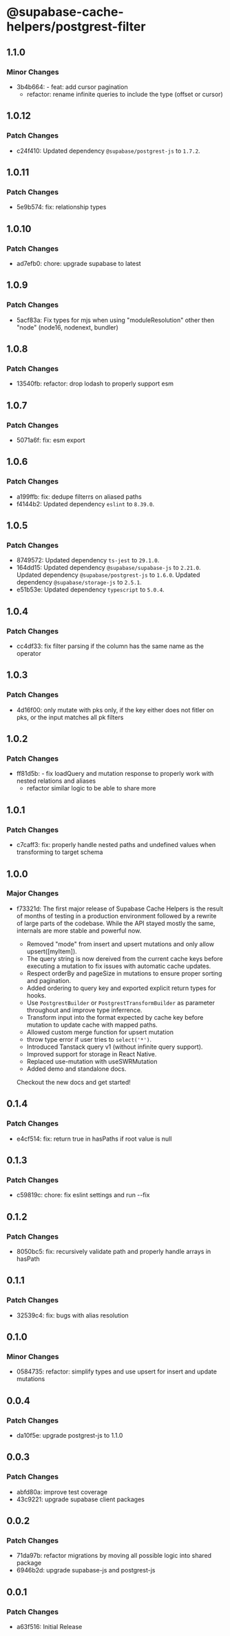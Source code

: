# @supabase-cache-helpers/postgrest-filter

## 1.1.0

### Minor Changes

- 3b4b664: - feat: add cursor pagination
  - refactor: rename infinite queries to include the type (offset or cursor)

## 1.0.12

### Patch Changes

- c24f410: Updated dependency `@supabase/postgrest-js` to `1.7.2`.

## 1.0.11

### Patch Changes

- 5e9b574: fix: relationship types

## 1.0.10

### Patch Changes

- ad7efb0: chore: upgrade supabase to latest

## 1.0.9

### Patch Changes

- 5acf83a: Fix types for mjs when using "moduleResolution" other then "node" (node16, nodenext, bundler)

## 1.0.8

### Patch Changes

- 13540fb: refactor: drop lodash to properly support esm

## 1.0.7

### Patch Changes

- 5071a6f: fix: esm export

## 1.0.6

### Patch Changes

- a199ffb: fix: dedupe filterrs on aliased paths
- f4144b2: Updated dependency `eslint` to `8.39.0`.

## 1.0.5

### Patch Changes

- 8749572: Updated dependency `ts-jest` to `29.1.0`.
- 164dd15: Updated dependency `@supabase/supabase-js` to `2.21.0`.
  Updated dependency `@supabase/postgrest-js` to `1.6.0`.
  Updated dependency `@supabase/storage-js` to `2.5.1`.
- e51b53e: Updated dependency `typescript` to `5.0.4`.

## 1.0.4

### Patch Changes

- cc4df33: fix filter parsing if the column has the same name as the operator

## 1.0.3

### Patch Changes

- 4d16f00: only mutate with pks only, if the key either does not fitler on pks, or the input matches all pk filters

## 1.0.2

### Patch Changes

- ff81d5b: - fix loadQuery and mutation response to properly work with nested relations and aliases
  - refactor similar logic to be able to share more

## 1.0.1

### Patch Changes

- c7caff3: fix: properly handle nested paths and undefined values when transforming to target schema

## 1.0.0

### Major Changes

- f73321d: The first major release of Supabase Cache Helpers is the result of months of testing in a production environment followed by a rewrite of large parts of the codebase. While the API stayed mostly the same, internals are more stable and powerful now.

  - Removed "mode" from insert and upsert mutations and only allow upsert([myItem]).
  - The query string is now dereived from the current cache keys before executing a mutation to fix issues with automatic cache updates.
  - Respect orderBy and pageSize in mutations to ensure proper sorting and pagination.
  - Added ordering to query key and exported explicit return types for hooks.
  - Use `PostgrestBuilder` or `PostgrestTransformBuilder` as parameter throughout and improve type inferrence.
  - Transform input into the format expected by cache key before mutation to update cache with mapped paths.
  - Allowed custom merge function for upsert mutation
  - throw type error if user tries to `select('*')`.
  - Introduced Tanstack query v1 (without infinite query support).
  - Improved support for storage in React Native.
  - Replaced use-mutation with useSWRMutation
  - Added demo and standalone docs.

  Checkout the new docs and get started!

## 0.1.4

### Patch Changes

- e4cf514: fix: return true in hasPaths if root value is null

## 0.1.3

### Patch Changes

- c59819c: chore: fix eslint settings and run --fix

## 0.1.2

### Patch Changes

- 8050bc5: fix: recursively validate path and properly handle arrays in hasPath

## 0.1.1

### Patch Changes

- 32539c4: fix: bugs with alias resolution

## 0.1.0

### Minor Changes

- 0584735: refactor: simplify types and use upsert for insert and update mutations

## 0.0.4

### Patch Changes

- da10f5e: upgrade postgrest-js to 1.1.0

## 0.0.3

### Patch Changes

- abfd80a: improve test coverage
- 43c9221: upgrade supabase client packages

## 0.0.2

### Patch Changes

- 71da97b: refactor migrations by moving all possible logic into shared package
- 6946b2d: upgrade supabase-js and postgrest-js

## 0.0.1

### Patch Changes

- a63f516: Initial Release
